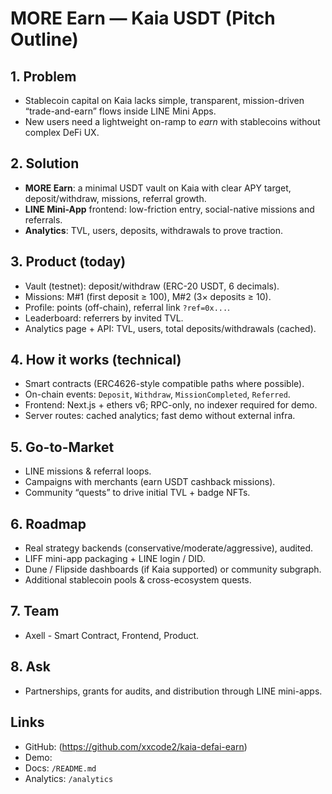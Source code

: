 # MORE Earn — Kaia USDT (Pitch Outline)

## 1. Problem
- Stablecoin capital on Kaia lacks simple, transparent, mission-driven “trade-and-earn” flows inside LINE Mini Apps.
- New users need a lightweight on-ramp to *earn* with stablecoins without complex DeFi UX.

## 2. Solution
- **MORE Earn**: a minimal USDT vault on Kaia with clear APY target, deposit/withdraw, missions, referral growth.
- **LINE Mini-App** frontend: low-friction entry, social-native missions and referrals.
- **Analytics**: TVL, users, deposits, withdrawals to prove traction.

## 3. Product (today)
- Vault (testnet): deposit/withdraw (ERC-20 USDT, 6 decimals).  
- Missions: M#1 (first deposit ≥ 100), M#2 (3× deposits ≥ 10).  
- Profile: points (off-chain), referral link `?ref=0x...`.  
- Leaderboard: referrers by invited TVL.  
- Analytics page + API: TVL, users, total deposits/withdrawals (cached).

## 4. How it works (technical)
- Smart contracts (ERC4626-style compatible paths where possible).  
- On-chain events: `Deposit`, `Withdraw`, `MissionCompleted`, `Referred`.  
- Frontend: Next.js + ethers v6; RPC-only, no indexer required for demo.  
- Server routes: cached analytics; fast demo without external infra.

## 5. Go-to-Market
- LINE missions & referral loops.  
- Campaigns with merchants (earn USDT cashback missions).  
- Community “quests” to drive initial TVL + badge NFTs.

## 6. Roadmap
- Real strategy backends (conservative/moderate/aggressive), audited.  
- LIFF mini-app packaging + LINE login / DID.  
- Dune / Flipside dashboards (if Kaia supported) or community subgraph.  
- Additional stablecoin pools & cross-ecosystem quests.

## 7. Team
- Axell - Smart Contract, Frontend, Product.

## 8. Ask
- Partnerships, grants for audits, and distribution through LINE mini-apps.

## Links
- GitHub: (https://github.com/xxcode2/kaia-defai-earn)
- Demo: <demo-url>
- Docs: `/README.md`
- Analytics: `/analytics`
